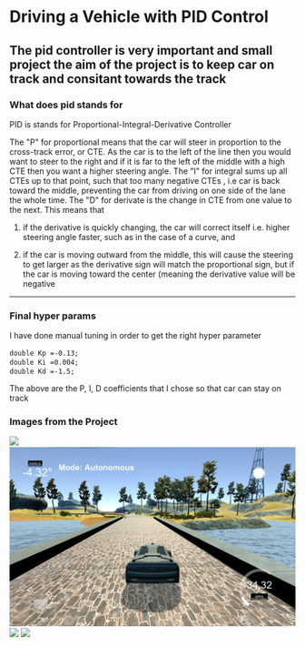 
# Driving a Vehicle with PID Control

The pid controller is very important and small project 
the aim of the project is to keep car on track and consitant towards the track 
------
### What does pid stands for 

PID is stands for   Proportional-Integral-Derivative Controller

The "P" for proportional means that the car will steer in proportion to the cross-track error, or CTE. As the car is to the left of the line then you would want to steer to the right and  if it is far to the left of the middle with a high CTE then you want a higher steering angle. 
The "I" for integral sums up all CTEs up to that point, such that too many negative CTEs , i.e car is  back toward the middle, preventing the car from driving on one side of the lane the whole time.
The "D" for derivate is the change in CTE from one value to the next. This means that  
1) if the derivative is quickly changing, the car will correct itself i.e. higher steering angle faster, such as in the case of a curve, and

2) if the car is moving outward from the middle, this will cause the steering to get larger as the derivative sign will match the proportional sign, but if the car is moving toward the center (meaning the derivative value will be negative


-----

### Final hyper params 

I have done manual tuning in order to get the right hyper parameter 
```
double Kp =-0.13;
double Ki =0.004;
double Kd =-1.5;
```
The above are the  P, I, D coefficients  that I chose so that car can stay on track 

### Images from the Project


<img src="pics/1.png"  width="600"/>
<img src="pics/2.png"  width="600"/>
<img src="pics/3.png"  width="600"/>
<img src="pics/4.png"  width="600"/>



